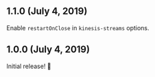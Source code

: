 ## 1.1.0 (July 4, 2019)

Enable `restartOnClose` in `kinesis-streams` options.

## 1.0.0 (July 4, 2019)

Initial release! :tada:
